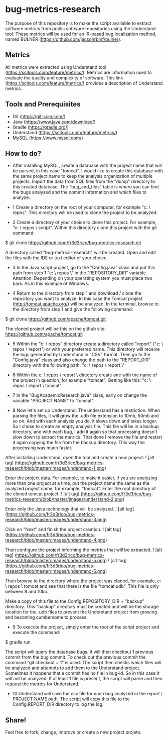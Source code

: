 # bug-metrics-research
The purpose of this repository is to make the script available to extract software metrics from public software repositories using the Understand tool. These metrics will be used for an IR-based bug localization method, named BULNER (https://github.com/jacsonrbinf/bulner).

## Metrics
All metrics were extracted using Understand tool (https://scitools.com/feature/metrics/).
Metrics are information used to evaluate the quality and complexity of software.
This link (https://scitools.com/feature/metrics/) provides a description of Understand metrics.

## Tools and Prerequisites

- Git (https://git-scm.com/)
- Java (https://www.java.com/download/)
- Gradle (https://gradle.org/)
- Understand (https://scitools.com/feature/metrics/)
- MySQL (https://www.mysql.com/)

## How to do?

- After installing MySQL, create a database with the project name that will be parsed, in this case "tomcat". I would like to create this database with the same project name to keep the analysis organization of multiple projects.
Import the data from SQL files from the "dump" directory to this created database.
The "bug_and_files" table is where you can find the bugs analyzed and the commit information and which files to analyze.

- 1 Create a directory on the root of your computer, for example "c: \ repos". This directory will be used to clone the project to be analyzed.

- 2 Create a directory of your choice to clone this project. For example, "c: \ repos \ script". Within this directory clone this project with the git command:

$ git clone https://github.com/fr3d3rico/bug-metrics-research.git

A directory called "bug-metrics-research" will be created. Open and edit the files with the IDE or text editor of your choice.

- 3 In the Java script project, go to the "Config.java" class and put this path from step 1 "c: \\ repos \\" in the "REPOSITORY_DIR" variable. Attention: Depending on your operating system you must place two bars. As in this example of Windows.

- 4 Return to the directory from step 1 and download / clone the repository you want to analyze. In this case the Tomcat project (http://tomcat.apache.org/) will be analyzed.
In the terminal, browse to the directory from step 1 and give the following command:

$ git clone https://github.com/apache/tomcat.git

The cloned project will be this on the github site: https://github.com/apache/tomcat.git

- 5 Within the "c: \ repos" directory create a directory called "report" ("c: \ repos \ report") or with your preferred name. This directory will receive the logs generated by Understand in "CSV" format.
Then go to the "Config.java" class and also change the path to the "REPORT_DIR" directory with the following path: "c: \\ repos \\ report \\"

- 6 Within the c: \ repos \ report \\ directory create one with the name of the project in question, for example "tomcat". Getting like this: "c: \ repos \ report \ tomcat"

- 7 In the "BugAcademicResearch.java" class, early on change the variable "PROJECT NAME" to "tomcat".

- 8 Now let's set up Understand.
The understand has a restriction. When parsing the files, it will grow the .udb file extension to 10mb, 50mb and so on. And with each analysis you do, it slows down and takes longer. So I chose to create an empty analysis file. This file will be in a backup directory, and with each bug, I add it again so that processing doesn't slow down to extract the metrics. That done I remove the file and restart it again copying the file from the backup directory. This way the processing was much faster.

After installing Understand, open the tool and create a new project:
! [alt tag] (https://github.com/fr3d3rico/bug-metrics-research/blob/master/images/understand-1.png)

Enter the project data. For example, to make it easier, if you are analyzing more than one project at a time, put the project name the same as the analyzed project name, for example, "tomcat".
Enter the root directory of the cloned tomcat project.
! [alt tag] (https://github.com/fr3d3rico/bug-metrics-research/blob/master/images/understand-2.png)

Enter only the Java technology that will be analyzed.
! [alt tag] (https://github.com/fr3d3rico/bug-metrics-research/blob/master/images/understand-3.png)

Click on "Next" and finish the project creation.
! [alt tag] (https://github.com/fr3d3rico/bug-metrics-research/blob/master/images/understand-4.png)

Then configure the project informing the metrics that will be extracted.
! [alt tag] (https://github.com/fr3d3rico/bug-metrics-research/blob/master/images/understand-5.png)
! [alt tag] (https://github.com/fr3d3rico/bug-metrics-research/blob/master/images/understand-6.png)

Then browse to the directory where the project was cloned, for example, c: \ repos \ tomcat and see that there is the file "tomcat.udb". This file is only between 8 and 10kb.

Make a copy of this file to the Config.REPOSITORY_DIR + "backup" directory. This "backup" directory must be created and will be the storage location for the .udb files to prevent the Understand project from growing and becoming cumbersome to process.

- 9 To execute the project, simply enter the root of the script project and execute the command:

$ gradle run

The script will query the database bugs. It will then checkout 1 previous commit from the bug commit. To check out the previous commit the command "git checkout <commit-id> ~ 1" is used.
The script then checks which files will be analyzed and attempts to add them to the Understand project. Sometimes it happens that a commit has no file in bug-id. So in this case it will not be analyzed. If at least 1 file is present, the script will parse and then request the metrics for Understand.

- 10 Understand will save the csv file for each bug analyzed in the report / PROJECT NAME path. The script will copy this file to the Config.REPORT_DIR directory to log the log.

## Share!

Feel free to fork, change, improve or create a new project.projeto.